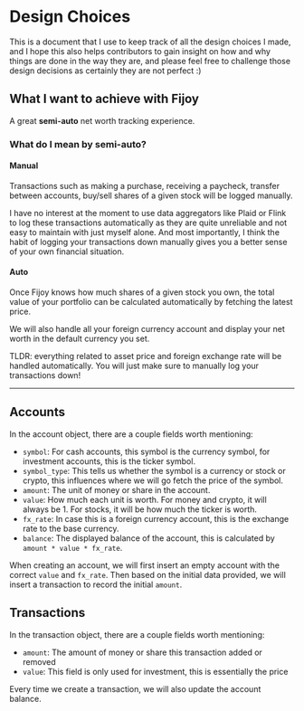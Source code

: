 # Design Choices

This is a document that I use to keep track of all the design choices I made,
and I hope this also helps contributors to gain insight on how and why things
are done in the way they are, and please feel free to challenge those design
decisions as certainly they are not perfect :)

## What I want to achieve with Fijoy

A great **semi-auto** net worth tracking experience.

### What do I mean by semi-auto?

#### Manual

Transactions such as making a purchase, receiving a paycheck, transfer
between accounts, buy/sell shares of a given stock will be logged manually.

I have no interest at the moment to use data aggregators like Plaid or Flink to
log these transactions automatically as they are quite unreliable and
not easy to maintain with just myself alone. And most importantly, I think
the habit of logging your transactions down manually gives you a better sense
of your own financial situation.

#### Auto

Once Fijoy knows how much shares of a given stock you own, the total value of
your portfolio can be calculated automatically by fetching the latest price.

We will also handle all your foreign currency account and display your net
worth in the default currency you set.

TLDR: everything related to asset price and foreign exchange rate will be handled
automatically. You will just make sure to manually log your transactions down!

---

## Accounts

In the account object, there are a couple fields worth mentioning:

- `symbol`: For cash accounts, this symbol is the currency symbol, for investment
  accounts, this is the ticker symbol.
- `symbol_type`: This tells us whether the symbol is a currency or stock or crypto,
  this influences where we will go fetch the price of the symbol.
- `amount`: The unit of money or share in the account.
- `value`: How much each unit is worth. For money and crypto, it will always be 1.
  For stocks, it will be how much the ticker is worth.
- `fx_rate`: In case this is a foreign currency account, this is the exchange rate
  to the base currency.
- `balance`: The displayed balance of the account, this is calculated
  by `amount * value * fx_rate`.

When creating an account, we will first insert an empty account with the correct
`value` and `fx_rate`. Then based on the initial data provided,
we will insert a transaction to record the initial `amount`.

## Transactions

In the transaction object, there are a couple fields worth mentioning:

- `amount`: The amount of money or share this transaction added or removed
- `value`: This field is only used for investment, this is essentially the price

Every time we create a transaction, we will also update the account balance.
